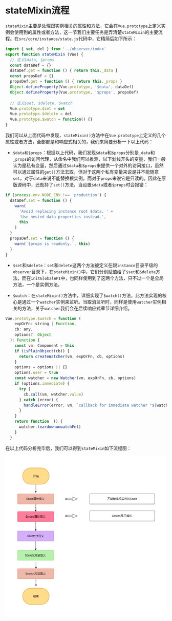 # stateMixin流程

`stateMixin`主要是处理跟实例相关的属性和方法，它会在`Vue.prototype`上定义实例会使用到的属性或者方法，这一节我们主要任务是弄清楚`stateMixin`的主要流程。在`src/core/instance/state.js`代码中，它精简后如下所示：

```js
import { set, del } from '../observer/index'
export function stateMixin (Vue) {
  // 定义$data, $props
  const dataDef = {}
  dataDef.get = function () { return this._data }
  const propsDef = {}
  propsDef.get = function () { return this._props }
  Object.defineProperty(Vue.prototype, '$data', dataDef)
  Object.defineProperty(Vue.prototype, '$props', propsDef)

  // 定义$set, $delete, $watch
  Vue.prototype.$set = set
  Vue.prototype.$delete = del
  Vue.prototype.$watch = function() {}
}
```

我们可以从上面代码中发现，`stateMixin()`方法中在`Vue.prototype`上定义的几个属性或者方法，全部都是和响应式相关的，我们来简要分析一下以上代码：

* `$data和$props`：根据以上代码，我们发现`$data`和`$props`分别是`_data`和`_props`的访问代理，从命名中我们可以推测，以下划线开头的变量，我们一般认为是私有变量，然后通过`$data`和`$props`来提供一个对外的访问接口，虽然可以通过属性的`get()`方法去取，但对于这两个私有变量来说是并不能随意`set`，对于`data`来说不能替换根实例，而对于`props`来说它是只读的。因此在原版源码中，还劫持了`set()`方法，当设置`$data`或者`$props`时会报错：

```js
if (process.env.NODE_ENV !== 'production') {
  dataDef.set = function () {
    warn(
      'Avoid replacing instance root $data. ' +
      'Use nested data properties instead.',
      this
    )
  }
  propsDef.set = function () {
    warn(`$props is readonly.`, this)
  }
}
```

* `$set`和`$delete`：`set`和`delete`这两个方法被定义在跟`instance`目录平级的`observer`目录下，在`stateMixin()`中，它们分别赋值给了`$set`和`$delete`方法，而在`initGlobalAPI`中，也同样使用到了这两个方法，只不过一个是全局方法，一个是实例方法。

* `$watch`：在`stateMixin()`方法中，详细实现了`$watch()`方法，此方法实现的核心是通过一个`watcher`实例来监听。当取消监听时，同样是使用`watcher`实例相关的方法，关于`watcher`我们会在后续响应式章节详细介绍。

```js
Vue.prototype.$watch = function (
    expOrFn: string | Function,
    cb: any,
    options?: Object
  ): Function {
    const vm: Component = this
    if (isPlainObject(cb)) {
      return createWatcher(vm, expOrFn, cb, options)
    }
    options = options || {}
    options.user = true
    const watcher = new Watcher(vm, expOrFn, cb, options)
    if (options.immediate) {
      try {
        cb.call(vm, watcher.value)
      } catch (error) {
        handleError(error, vm, `callback for immediate watcher "${watcher.expression}"`)
      }
    }
    return function  () {
      watcher.teardownunwatchFn()
    }
  }
```

在以上代码分析完毕后，我们可以得到`stateMixin`如下流程图：
<div style="text-align: center">
  <img src="../../images/stateMixin.png" />
</div>
